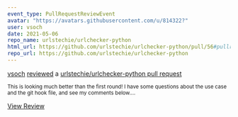 ```yaml
---
event_type: PullRequestReviewEvent
avatar: "https://avatars.githubusercontent.com/u/814322?"
user: vsoch
date: 2021-05-06
repo_name: urlstechie/urlchecker-python
html_url: https://github.com/urlstechie/urlchecker-python/pull/56#pullrequestreview-652906004
repo_url: https://github.com/urlstechie/urlchecker-python
---
```


<a href='https://github.com/vsoch' target='_blank'>vsoch</a> <a href='https://github.com/urlstechie/urlchecker-python/pull/56#pullrequestreview-652906004' target='_blank'>reviewed</a> a <a href='https://github.com/urlstechie/urlchecker-python/pull/56' target='_blank'>urlstechie/urlchecker-python pull request</a>

<small>This is looking much better than the first round! I have some questions about the use case and the git hook file, and see my comments below....</small>

<a href='https://github.com/urlstechie/urlchecker-python/pull/56#pullrequestreview-652906004' target='_blank'>View Review</a>